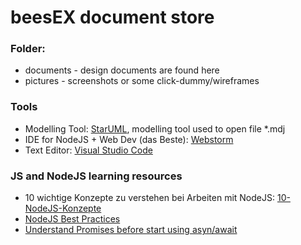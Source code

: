 
# beesEX document store

 
### Folder:
 - documents - design documents are found here
 - pictures - screenshots or some click-dummy/wireframes

### Tools  
* Modelling Tool: [StarUML](http://staruml.io/), modelling tool used to open file *.mdj 
* IDE for NodeJS + Web Dev (das Beste): [Webstorm](https://www.jetbrains.com/webstorm/)
* Text Editor: [Visual Studio Code](https://code.visualstudio.com/)

### JS and NodeJS learning resources
* 10 wichtige Konzepte zu verstehen bei Arbeiten mit NodeJS: [10-NodeJS-Konzepte](https://www.infoworld.com/article/3196070/node-js/10-javascript-concepts-nodejs-programmers-must-master.html) 
* [NodeJS Best Practices](https://github.com/i0natan/nodebestpractices)
* [Understand Promises before start using asyn/await](https://medium.com/@bluepnume/learn-about-promises-before-you-start-using-async-await-eb148164a9c8)
